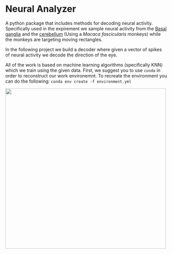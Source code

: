 # Neural Analyzer
A python package that includes methods for decoding neural activity.
Specifically used in the expirement we sample neural activity from the [Basal ganglia](https://en.wikipedia.org/wiki/Basal_ganglia) and the [cerebellum](https://en.wikipedia.org/wiki/Cerebellum) (Using a *Macaca fascicularis* monkeys) while the monkeys are targeting moving rectangles.

In the following project we build a decoder where given a vector of spikes of neural activity we decode the direction of the eye.

All of the work is based on machine learning algorithms (specifically KNN) which we train using the given data.
First, we suggest you to use `conda` in order to reconstruct our work environemnt. 
To recreate the environment you can do the following:
   ```conda env create -f environment.yml```

 <img src="https://raw.githubusercontent.com/norbit8/Neural_Analyzer/master/neuralSpikesExample.png" width="500" />
